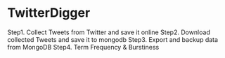TwitterDigger
=============

Step1. Collect Tweets from Twitter and save it online
Step2. Download collected Tweets and save it to mongodb
Step3. Export and backup data from MongoDB
Step4. Term Frequency & Burstiness
